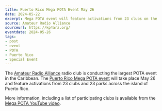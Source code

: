 ```yaml
---
title: Puerto Rico Mega POTA Event May 26
date: 2024-05-22
excerpt: Mega POTA event will feature activations from 23 clubs on the island of Puerto Rico.
source: Amateur Radio Alliance
sourceurl: https://kp4ara.org/
eventdate: 2024-05-26
tags:
- post
- event
- POTA
- Puerto Rico
- Special Event
---
```

The [Amateur Radio Alliance](https://kp4ara.org/) radio club is conducting the largest POTA event in the Caribbean. The [Puerto Rico Mega POTA event](https://www.youtube.com/watch?v=mN-iSGIcRo0) will take place May 26 and feature activations from 23 clubs and 23 parks across the island of Puerto Rico.

More information, including a list of participating clubs is available from the [Mega POTA YouTube video](https://www.youtube.com/watch?v=mN-iSGIcRo0).